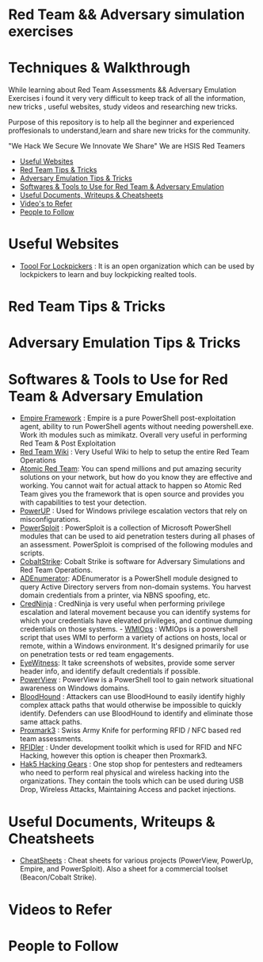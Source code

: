 # Red Team && Adversary simulation exercises
# Techniques & Walkthrough

While learning about Red Team Assessments && Adversary Emulation Exercises i found it very very difficult to keep track of all the information, new tricks , useful websites, study videos and researching new tricks.

Purpose of this repository is to help all the beginner and experienced proffesionals to understand,learn and share new tricks for the community.

"We Hack We Secure We Innovate We Share" We are HSIS Red Teamers

- [Useful Websites](https://github.com/HSIS007/Red-Team-And-Adversary-Tactics/blob/master/README.md#useful-websites)
- [Red Team Tips & Tricks](https://github.com/HSIS007/Red-Team-And-Adversary-Tactics/blob/master/README.md#red-team-tips--tricks)
- [Adversary Emulation Tips & Tricks](https://github.com/HSIS007/Red-Team-And-Adversary-Tactics/blob/master/README.md#adversary-emulation-tips--tricks)
- [Softwares & Tools to Use for Red Team & Adversary Emulation ](https://github.com/HSIS007/Red-Team-And-Adversary-Tactics/blob/master/README.md#softwares--tools-to-use-for-red-team--adversary-emulation)
- [Useful Documents, Writeups & Cheatsheets](https://github.com/HSIS007/Red-Team-And-Adversary-Tactics#useful-documents-writeups--cheatsheets)
- [Video's to Refer](https://github.com/HSIS007/Red-Team-And-Adversary-Tactics/blob/master/README.md#videos-to-refer)
- [People to Follow](https://github.com/HSIS007/Red-Team-And-Adversary-Tactics/blob/master/README.md#people-to-follow)

# Useful Websites

- [Toool For Lockpickers](https://toool.us/) : It is an open organization which can be used by lockpickers to learn and buy lockpicking realted tools.

# Red Team Tips & Tricks

# Adversary Emulation Tips & Tricks

# Softwares & Tools to Use for Red Team & Adversary Emulation

- [Empire Framework](http://www.powershellempire.com/) : Empire is a pure PowerShell post-exploitation agent, ability to run PowerShell agents without needing powershell.exe. Work ith modules such as mimikatz. Overall very useful in performing Red Team & Post Exploitation
- [Red Team Wiki](https://github.com/bluscreenofjeff/Red-Team-Infrastructure-Wiki) : Very Useful Wiki to help to setup the entire Red Team Operations
- [Atomic Red Team](https://redcanary.com/blog/atomic-red-team-testing/): You can spend millions and put amazing security solutions on your network, but how do you know they are effective and working. You cannot wait for actual attack to happen so Atomic Red Team gives you the framework that is open source and provides you with capabilities to test your detection.
- [PowerUP](https://github.com/PowerShellMafia/PowerSploit/tree/master/Privesc#powerup) : Used for Windows privilege escalation vectors that rely on misconfigurations.
- [PowerSploit](https://github.com/PowerShellMafia/PowerSploit) : PowerSploit is a collection of Microsoft PowerShell modules that can be used to aid penetration testers during all phases of an assessment. PowerSploit is comprised of the following modules and scripts.
- [CobaltStrike](https://www.cobaltstrike.com/): Cobalt Strike is software for Adversary Simulations and Red Team Operations.
- [ADEnumerator](https://github.com/chango77747/AdEnumerator): ADEnumerator is a PowerShell module designed to query Active Directory servers from non-domain systems. You harvest domain credentials from a printer, via NBNS spoofing, etc.
- [CredNinja](https://github.com/Raikia/CredNinja) : CredNinja is very useful when performing privilege escalation and lateral movement because you can identify systems for which your credentials have elevated privileges, and continue dumping credentials on those systems. - [WMIOps](https://github.com/ChrisTruncer/WMIOps) : WMIOps is a powershell script that uses WMI to perform a variety of actions on hosts, local or remote, within a Windows environment. It's designed primarily for use on penetration tests or red team engagements.
- [EyeWitness](https://github.com/ChrisTruncer/EyeWitness): It take screenshots of websites, provide some server header info, and identify default credentials if possible.
- [PowerView](https://github.com/PowerShellMafia/PowerSploit/tree/master/Recon#powerview) : PowerView is a PowerShell tool to gain network situational awareness on Windows domains. 
- [BloodHound](https://github.com/BloodHoundAD/BloodHound) : Attackers can use BloodHound to easily identify highly complex attack paths that would otherwise be impossible to quickly identify. Defenders can use BloodHound to identify and eliminate those same attack paths. 
- [Proxmark3](https://store.ryscc.com/collections/proxmark-3) : Swiss Army Knife for performing RFID / NFC based red team assessments.
- [RFIDler](https://github.com/ApertureLabsLtd/RFIDler) : Under development toolkit which is used for RFID and NFC Hacking, however this option is cheaper then Proxmark3.
- [Hak5 Hacking Gears](https://hakshop.com/) : One stop shop for pentesters and redteamers who need to perform real physical and wireless hacking into the organizations. They contain the tools which can be used during USB Drop, Wireless Attacks, Maintaining Access and packet injections.

# Useful Documents, Writeups & Cheatsheets

- [CheatSheets](https://github.com/HarmJ0y/CheatSheets) : Cheat sheets for various projects (PowerView, PowerUp, Empire, and PowerSploit). Also a sheet for a commercial toolset (Beacon/Cobalt Strike).

# Videos to Refer

# People to Follow
